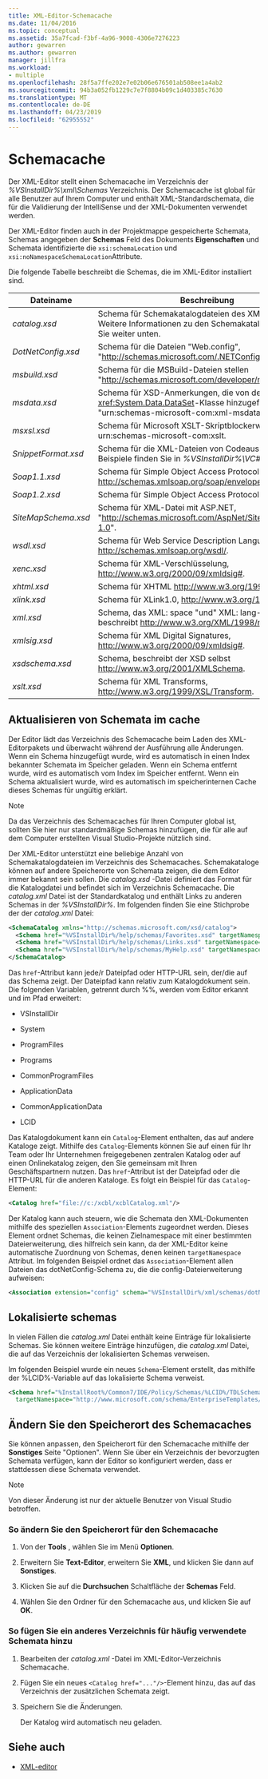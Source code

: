 ```yaml
---
title: XML-Editor-Schemacache
ms.date: 11/04/2016
ms.topic: conceptual
ms.assetid: 35a7fcad-f3bf-4a96-9008-4306e7276223
author: gewarren
ms.author: gewarren
manager: jillfra
ms.workload:
- multiple
ms.openlocfilehash: 28f5a7ffe202e7e02b06e676501ab508ee1a4ab2
ms.sourcegitcommit: 94b3a052fb1229c7e7f8804b09c1d403385c7630
ms.translationtype: MT
ms.contentlocale: de-DE
ms.lasthandoff: 04/23/2019
ms.locfileid: "62955552"
---
```

# <a name="schema-cache"></a>Schemacache

Der XML-Editor stellt einen Schemacache im Verzeichnis der *%VSInstallDir%\xml\Schemas* Verzeichnis. Der Schemacache ist global für alle Benutzer auf Ihrem Computer und enthält XML-Standardschemata, die für die Validierung der IntelliSense und der XML-Dokumenten verwendet werden.

Der XML-Editor finden auch in der Projektmappe gespeicherte Schemata, Schemas angegeben der **Schemas** Feld des Dokuments **Eigenschaften** und Schemata identifizierte die `xsi:schemaLocation` und `xsi:noNamespaceSchemaLocation`Attribute.

Die folgende Tabelle beschreibt die Schemas, die im XML-Editor installiert sind.

| Dateiname | Beschreibung |
|-| - |
| *catalog.xsd* | Schema für Schemakatalogdateien des XML-Editors. Weitere Informationen zu den Schemakatalogen finden Sie weiter unten. |
| *DotNetConfig.xsd* | Schema für die Dateien "Web.config", "<http://schemas.microsoft.com/.NETConfiguration/v2.0>". |
| *msbuild.xsd* | Schema für die MSBuild-Dateien stellen "<http://schemas.microsoft.com/developer/msbuild/2003>". |
| *msdata.xsd* | Schema für XSD-Anmerkungen, die von der <xref:System.Data.DataSet>-Klasse hinzugefügt werden, "urn:schemas-microsoft-com:xml-msdata". |
| *msxsl.xsd* | Schema für Microsoft XSLT-Skriptblockerweiterungen, urn:schemas-microsoft-com:xslt. |
| *SnippetFormat.xsd* | Schema für die XML-Dateien von Codeausschnitten. Beispiele finden Sie in *%VSInstallDir%\VC#\Expansions*. |
| *Soap1.1.xsd* | Schema für Simple Object Access Protocol (SOAP) 1.1 http://schemas.xmlsoap.org/soap/envelope/. |
| *Soap1.2.xsd* | Schema für Simple Object Access Protocol 1.2. |
| *SiteMapSchema.xsd* | Schema für XML-Datei mit ASP.NET, "<http://schemas.microsoft.com/AspNet/SiteMap-File-1.0>". |
| *wsdl.xsd* | Schema für Web Service Description Language, http://schemas.xmlsoap.org/wsdl/. |
| *xenc.xsd* | Schema für XML-Verschlüsselung, http://www.w3.org/2000/09/xmldsig#. |
| *xhtml.xsd* | Schema für XHTML http://www.w3.org/1999/xhtml. |
| *xlink.xsd* | Schema für XLink1.0, http://www.w3.org/1999/xlink. |
| *xml.xsd* | Schema, das XML: space "und" XML: lang-Attribute beschreibt http://www.w3.org/XML/1998/namespace. |
| *xmlsig.xsd* | Schema für XML Digital Signatures, http://www.w3.org/2000/09/xmldsig#. |
| *xsdschema.xsd* | Schema, beschreibt der XSD selbst http://www.w3.org/2001/XMLSchema. |
| *xslt.xsd* | Schema für XML Transforms, http://www.w3.org/1999/XSL/Transform. |

## <a name="update-schemas-in-the-cache"></a>Aktualisieren von Schemata im cache

Der Editor lädt das Verzeichnis des Schemacache beim Laden des XML-Editorpakets und überwacht während der Ausführung alle Änderungen. Wenn ein Schema hinzugefügt wurde, wird es automatisch in einen Index bekannter Schemata im Speicher geladen. Wenn ein Schema entfernt wurde, wird es automatisch vom Index im Speicher entfernt. Wenn ein Schema aktualisiert wurde, wird es automatisch im speicherinternen Cache dieses Schemas für ungültig erklärt.

> [!NOTE]
> Da das Verzeichnis des Schemacaches für Ihren Computer global ist, sollten Sie hier nur standardmäßige Schemas hinzufügen, die für alle auf dem Computer erstellten Visual Studio-Projekte nützlich sind.

Der XML-Editor unterstützt eine beliebige Anzahl von Schemakatalogdateien im Verzeichnis des Schemacaches. Schemakataloge können auf andere Speicherorte von Schemata zeigen, die dem Editor immer bekannt sein sollen. Die *catalog.xsd* -Datei definiert das Format für die Katalogdatei und befindet sich im Verzeichnis Schemacache. Die *catalog.xml* Datei ist der Standardkatalog und enthält Links zu anderen Schemas in der *%VSInstallDir%*. Im folgenden finden Sie eine Stichprobe der der *catalog.xml* Datei:

```xml
<SchemaCatalog xmlns="http://schemas.microsoft.com/xsd/catalog">
  <Schema href="%VSInstallDir%/help/schemas/Favorites.xsd" targetNamespace="urn:Favorites-Schema"/>
  <Schema href="%VSInstallDir%/help/schemas/Links.xsd" targetNamespace="urn:Links-Schema"/>
  <Schema href="%VSInstallDir%/help/schemas/MyHelp.xsd" targetNamespace="urn:VSHelp-Schema"/>
</SchemaCatalog>
```

Das `href`-Attribut kann jede/r Dateipfad oder HTTP-URL sein, der/die auf das Schema zeigt. Der Dateipfad kann relativ zum Katalogdokument sein. Die folgenden Variablen, getrennt durch %%, werden vom Editor erkannt und im Pfad erweitert:

- VSInstallDir

- System

- ProgramFiles

- Programs

- CommonProgramFiles

- ApplicationData

- CommonApplicationData

- LCID

Das Katalogdokument kann ein `Catalog`-Element enthalten, das auf andere Kataloge zeigt. Mithilfe des `Catalog`-Elements können Sie auf einen für Ihr Team oder Ihr Unternehmen freigegebenen zentralen Katalog oder auf einen Onlinekatalog zeigen, den Sie gemeinsam mit Ihren Geschäftspartnern nutzen. Das `href`-Attribut ist der Dateipfad oder die HTTP-URL für die anderen Kataloge. Es folgt ein Beispiel für das `Catalog`-Element:

```xml
<Catalog href="file://c:/xcbl/xcblCatalog.xml"/>
```

Der Katalog kann auch steuern, wie die Schemata den XML-Dokumenten mithilfe des speziellen `Association`-Elements zugeordnet werden. Dieses Element ordnet Schemas, die keinen Zielnamespace mit einer bestimmten Dateierweiterung, dies hilfreich sein kann, da der XML-Editor keine automatische Zuordnung von Schemas, denen keinen `targetNamespace` Attribut. Im folgenden Beispiel ordnet das `Association`-Element allen Dateien das dotNetConfig-Schema zu, die die config-Dateierweiterung aufweisen:

```xml
<Association extension="config" schema="%VSInstallDir%/xml/schemas/dotNetConfig.xsd"/>
```

## <a name="localized-schemas"></a>Lokalisierte schemas

In vielen Fällen die *catalog.xml* Datei enthält keine Einträge für lokalisierte Schemas. Sie können weitere Einträge hinzufügen, die *catalog.xml* Datei, die auf das Verzeichnis der lokalisierten Schemas verweisen.

Im folgenden Beispiel wurde ein neues `Schema`-Element erstellt, das mithilfe der %LCID%-Variable auf das lokalisierte Schema verweist.

```xml
<Schema href="%InstallRoot%/Common7/IDE/Policy/Schemas/%LCID%/TDLSchema.xsd"
  targetNamespace="http://www.microsoft.com/schema/EnterpriseTemplates/TDLSchema"/>
```

## <a name="change-the-location-of-the-schema-cache"></a>Ändern Sie den Speicherort des Schemacaches

Sie können anpassen, den Speicherort für den Schemacache mithilfe der **Sonstiges** Seite "Optionen". Wenn Sie über ein Verzeichnis der bevorzugten Schemata verfügen, kann der Editor so konfiguriert werden, dass er stattdessen diese Schemata verwendet.

> [!NOTE]
> Von dieser Änderung ist nur der aktuelle Benutzer von Visual Studio betroffen.

### <a name="to-change-the-schema-cache-location"></a>So ändern Sie den Speicherort für den Schemacache

1. Von der **Tools** , wählen Sie im Menü **Optionen**.

2. Erweitern Sie **Text-Editor**, erweitern Sie **XML**, und klicken Sie dann auf **Sonstiges**.

3. Klicken Sie auf die **Durchsuchen** Schaltfläche der **Schemas** Feld.

4. Wählen Sie den Ordner für den Schemacache aus, und klicken Sie auf **OK**.

### <a name="to-add-another-directory-of-common-schemas"></a>So fügen Sie ein anderes Verzeichnis für häufig verwendete Schemata hinzu

1. Bearbeiten der *catalog.xml* -Datei im XML-Editor-Verzeichnis Schemacache.

2. Fügen Sie ein neues `<Catalog href="..."/>`-Element hinzu, das auf das Verzeichnis der zusätzlichen Schemata zeigt.

3. Speichern Sie die Änderungen.

   Der Katalog wird automatisch neu geladen.

## <a name="see-also"></a>Siehe auch

- [XML-editor](../xml-tools/xml-editor.md)